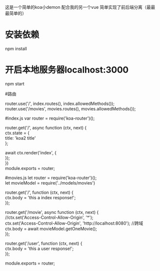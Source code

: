 这是一个简单的koa小demon 配合我的另一个vue 简单实现了前后端分离（最最最简单的）


# 安装依赖
npm install

# 开启本地服务器localhost:3000
npm start

#路由

router.use('/', index.routes(), index.allowedMethods()); <br>
router.use('/movies', movies.routes(), movies.allowedMethods());<br>

#index.js
var router = require('koa-router')();<br>

router.get('/', async function (ctx, next) {<br>
  ctx.state = {<br>
    title: 'koa2 title'<br>
  };<br>
  
  await ctx.render('index', {<br>
  });<br>
})<br>
module.exports = router;<br>


#movies.js
let router = require('koa-router')();<br>
let movieModel = require('../models/movies')<br>

router.get('/', function (ctx, next) {<br>
    ctx.body = 'this a index response!';<br>
});<br>

router.get('/movie', async function (ctx, next) {<br>
    //ctx.set('Access-Control-Allow-Origin', '*');<br>
   ctx.set('Access-Control-Allow-Origin', 'http://localhost:8080'); //跨域<br>
    ctx.body = await movieModel.getOneMovie();<br>
});<br>

router.get('/user', function (ctx, next) {<br>
    ctx.body = 'this a user response!';<br>
});<br>

module.exports = router;
